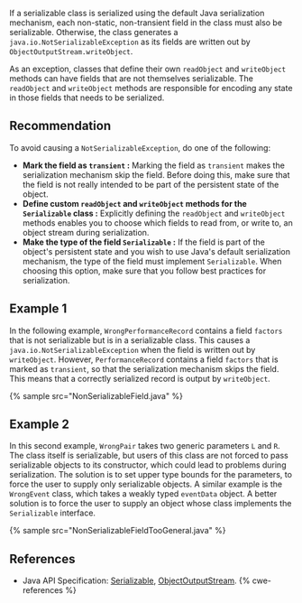 If a serializable class is serialized using the default Java serialization mechanism, each non-static, non-transient field in the class must also be serializable. Otherwise, the class generates a `java.io.NotSerializableException` as its fields are written out by `ObjectOutputStream.writeObject`.

As an exception, classes that define their own `readObject` and `writeObject` methods can have fields that are not themselves serializable. The `readObject` and `writeObject` methods are responsible for encoding any state in those fields that needs to be serialized.


## Recommendation
To avoid causing a `NotSerializableException`, do one of the following:

* **Mark the field as `transient` :** Marking the field as `transient` makes the serialization mechanism skip the field. Before doing this, make sure that the field is not really intended to be part of the persistent state of the object.
* **Define custom `readObject` and `writeObject` methods for the `Serializable` class :** Explicitly defining the `readObject` and `writeObject` methods enables you to choose which fields to read from, or write to, an object stream during serialization.
* **Make the type of the field `Serializable` :** If the field is part of the object's persistent state and you wish to use Java's default serialization mechanism, the type of the field must implement `Serializable`. When choosing this option, make sure that you follow best practices for serialization.

## Example 1
In the following example, `WrongPerformanceRecord` contains a field `factors` that is not serializable but is in a serializable class. This causes a `java.io.NotSerializableException` when the field is written out by `writeObject`. However, `PerformanceRecord` contains a field `factors` that is marked as `transient`, so that the serialization mechanism skips the field. This means that a correctly serialized record is output by `writeObject`.

{% sample src="NonSerializableField.java" %}

## Example 2
In this second example, `WrongPair` takes two generic parameters `L` and `R`. The class itself is serializable, but users of this class are not forced to pass serializable objects to its constructor, which could lead to problems during serialization. The solution is to set upper type bounds for the parameters, to force the user to supply only serializable objects. A similar example is the `WrongEvent` class, which takes a weakly typed `eventData` object. A better solution is to force the user to supply an object whose class implements the `Serializable` interface.

{% sample src="NonSerializableFieldTooGeneral.java" %}

## References
* Java API Specification: [Serializable](https://docs.oracle.com/en/java/javase/11/docs/api/java.base/java/io/Serializable.html), [ObjectOutputStream](https://docs.oracle.com/en/java/javase/11/docs/api/java.base/java/io/ObjectOutputStream.html).
{% cwe-references %}

